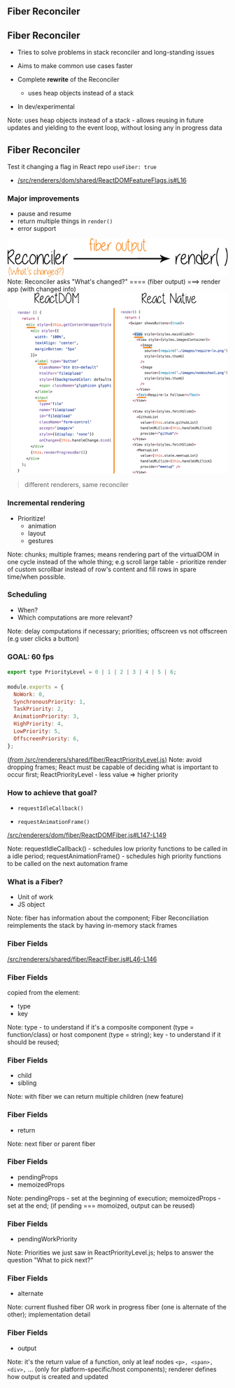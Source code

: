 ## Fiber Reconciler


## Fiber Reconciler

- Tries to solve problems in stack reconciler and long-standing issues

- Aims to make common use cases faster

- Complete **rewrite** of the Reconciler
  - uses heap objects instead of a stack

- In dev/experimental

Note: uses heap objects instead of a stack - allows reusing in future updates and yielding to the event loop, without losing any in progress data


## Fiber Reconciler
Test it changing a flag in React repo `useFiber: true`
  - [/src/renderers/dom/shared/ReactDOMFeatureFlags.js#L16](https://github.com/facebook/react/blob/master/src/renderers/dom/shared/ReactDOMFeatureFlags.js#L16)


### Major improvements
- pause and resume
- return multiple things in `render()`
- error support


<img src="./slides/images/fiber-reconciler.png" class="common" />
Note: Reconciler asks "What's changed?" ==== (fiber output) ===> render app (with changed info)


<img src="./slides/images/dom-vs-native.png" class="common" />

> different renderers, same reconciler


### **Incremental** rendering
- Prioritize!
  - animation
  - layout
  - gestures

Note: chunks; multiple frames; means rendering part of the virtualDOM in one cycle instead of the whole thing; e.g scroll large table - prioritize render of custom scrollbar instead of row's content and fill rows in spare time/when possible.


### Scheduling
- When?
- Which computations are more relevant?

Note: delay computations if necessary; priorities; offscreen vs not offscreen (e.g user clicks a button)


### GOAL: 60 fps

```js
export type PriorityLevel = 0 | 1 | 2 | 3 | 4 | 5 | 6;

module.exports = {
  NoWork: 0,
  SynchronousPriority: 1,
  TaskPriority: 2,
  AnimationPriority: 3,
  HighPriority: 4,
  LowPriority: 5,
  OffscreenPriority: 6,
};
```

[(*from* /src/renderers/shared/fiber/ReactPriorityLevel.js)](https://github.com/facebook/react/blob/master/src/renderers/shared/fiber/ReactPriorityLevel.js)
Note: avoid dropping frames; React must be capable of deciding what is important to occur first; ReactPriorityLevel - less value => higher priority


### How to achieve that goal?
- `requestIdleCallback()`

- `requestAnimationFrame()`

[/src/renderers/dom/fiber/ReactDOMFiber.js#L147-L149](https://github.com/facebook/react/blob/master/src/renderers/dom/fiber/ReactDOMFiber.js#L147-L149)

Note: requestIdleCallback() - schedules low priority functions to be called in a idle period; requestAnimationFrame() - schedules high priority functions to be called on the next automation frame


### What is a Fiber?
- Unit of work
- JS object

Note: fiber has information about the component; Fiber Reconciliation reimplements the stack by having in-memory stack frames


### Fiber Fields

[/src/renderers/shared/fiber/ReactFiber.js#L46-L146](https://github.com/facebook/react/blob/master/src/renderers/shared/fiber/ReactFiber.js#L46-L146)


### Fiber Fields
copied from the element:
- type
- key

Note: type - to understand if it's a composite component (type = function/class) or host component (type = string); key - to understand if it should be reused;


### Fiber Fields
- child
- sibling

Note: with fiber we can return multiple children (new feature)


### Fiber Fields
- return

Note: next fiber or parent fiber


### Fiber Fields
- pendingProps
- memoizedProps

Note: pendingProps - set at the beginning of execution; memoizedProps - set at the end; (if pending === momoized, output can be reused)


### Fiber Fields
- pendingWorkPriority

Note: Priorities we just saw in ReactPriorityLevel.js; helps to answer the question "What to pick next?"


### Fiber Fields
- alternate

Note: current flushed fiber OR work in progress fiber (one is alternate of the other); implementation detail


### Fiber Fields
- output

Note: it's the return value of a function, only at leaf nodes `<p>, <span>, <div>,` ... (only for platform-specific/host components); renderer defines how output is created and updated
